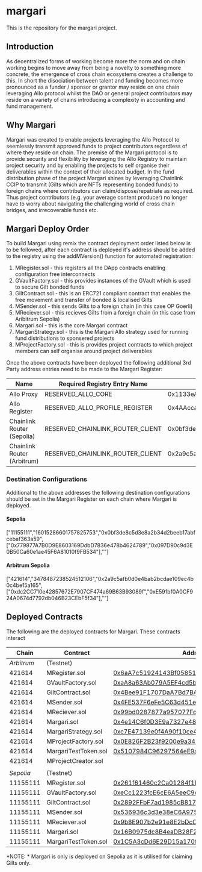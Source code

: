 # margari
This is the repository for the margari project. 

## Introduction 
As decentralized forms of working become more the norm and on chain working begins to move away from being a novelty to something more concrete, the emergence of cross chain ecosystems creates a challenge to this. In short the disociation between talent and funding becomes more pronounced as a funder / sponsor or grantor may reside on one chain leveraging Allo protocol whilst the DAO or general project contributors may reside on a variety of chains introducing a complexity in accounting and fund management. 

## Why Margari 
Margari was created to enable projects leveraging the Allo Protocol to seemlessly transmit approved funds to project contributors regardless of where they reside on chain. The premise of the Margari protocol is to provide security and flexibility by leveraging the Allo Registry to maintain project security and by enabling the projects to self organise their deliverables within the context of their allocated budget. In the fund distribution phase of the project Margari shines by leveraging Chainlink CCIP to transmit (Gilts which are NFTs representing bonded funds) to foreign chains where contributors can claim/dispose/repatriate as required. Thus project contributors (e.g. your average content producer) no longer have to worry about navigating the challenging world of cross chain bridges, and irrecoverable funds etc.


## Margari Deploy Order 
To build Margari using remix the contract deployment order listed below is to be followed, after each contract is deployed it's address should be added to the registry using the addMVersion() function for automated registration: 

1. MRegister.sol - this registers all the DApp contracts enabling configuration free interconnects
2. GVaultFactory.sol - this provides instances of the GVault which is used to secure Gilt bonded funds
3. GiltContract.sol - this is an ERC721 compliant contract that enables the free movement and transfer of bonded & localised Gilts
4. MSender.sol - this sends Gilts to a foreign chain (in this case OP Goerli)
5. MReciever.sol - this recieves Gilts from a foreign chain (in this case from Aribitrum Sepolia)
6. Margari.sol - this is the core Margari contract
7. MargariStrategy.sol - this is the Margari Allo strategy used for running fund distributions to sponsered projects
8. MProjectFactory.sol - this is provides project contracts to which project members can self organise around project deliverables

Once the above contracts have been deployed the following additional 3rd Party address entries need to be made to the Margari Register:

|Name                           | Required Registry Entry Name      | Contract                                   | Chain    |
|-------------------------------|-----------------------------------|--------------------------------------------|----------|
|Allo Proxy                     | RESERVED_ALLO_CORE                | 0x1133eA7Af70876e64665ecD07C0A0476d09465a1 | 421614   |
|Allo Register                  | RESERVED_ALLO_PROFILE_REGISTER    | 0x4AAcca72145e1dF2aeC137E1f3C5E3D75DB8b5f3 | 421614   |
|Chainlink Router (Sepolia)     | RESERVED_CHAINLINK_ROUTER_CLIENT  | 0x0bf3de8c5d3e8a2b34d2beeb17abfcebaf363a59 | 11155111 |
|Chainlink Router (Arbitrum)    | RESERVED_CHAINLINK_ROUTER_CLIENT  | 0x2a9c5afb0d0e4bab2bcdae109ec4b0c4be15a165 | 421614   |

### Destination Configurations 

Additional to the above addresses the following destination configurations should be set in the Margari Register on each chain where Margari is deployed. 

#### Sepolia
["11155111","16015286601757825753","0x0bf3de8c5d3e8a2b34d2beeb17abfcebaf363a59",["0x779877A7B0D9E8603169DdbD7836e478b4624789","0x097D90c9d3E0B50Ca60e1ae45F6A81010f9FB534"],"<deployment address of MReciever contract>"]

#### Arbitrum Sepolia
["421614","3478487238524512106","0x2a9c5afb0d0e4bab2bcdae109ec4b0c4be15a165",["0xdc2CC710e42857672E7907CF474a69B63B93089f","0xE591bf0A0CF924A0674d7792db046B23CEbF5f34"],"<deployment address of MReciever contract>"]


## Deployed Contracts 
The following are the deployed contracts for Margari. These contracts interact

| Chain    | Contract            | Address                                    | 
|----------|---------------------|--------------------------------------------|
|*Arbitrum*|    (Testnet)        |                                            |
| 421614   | MRegister.sol       | [0x6aA7c51924143Bf05851C229c7bb0fB0D19c046D](https://sepolia.arbiscan.io/address/0x6aA7c51924143Bf05851C229c7bb0fB0D19c046D) |
| 421614   | GVaultFactory.sol   | [0xaA8a63Ab079A5EF4cd5b51a95dE825D40c77ED9d](https://sepolia.arbiscan.io/address/0xaa8a63ab079a5ef4cd5b51a95de825d40c77ed9d) |
| 421614   | GiltContract.sol    | [0x4Bee91F1707DaA7Bd7BA684a52aB1bdd8Cb38944](https://sepolia.arbiscan.io/address/0x4Bee91F1707DaA7Bd7BA684a52aB1bdd8Cb38944) |
| 421614   | MSender.sol         | [0x4FE537F6eFe5C63d451e0C7F3540650005CEAe7A](https://sepolia.arbiscan.io/address/0x4FE537F6eFe5C63d451e0C7F3540650005CEAe7A) |
| 421614   | MReciever.sol       | [0x99bd0287877a957077Fcf2221512ce72aAC360Ba](https://sepolia.arbiscan.io/address/0x99bd0287877a957077fcf2221512ce72aac360ba) |        
| 421614   | Margari.sol         | [0x4e14C6f0D3E9a7327e48e397C20b2B5a15528ab4](https://sepolia.arbiscan.io/address/0x4e14C6f0D3E9a7327e48e397C20b2B5a15528ab4) |
| 421614   | MargariStrategy.sol | [0xc7E47139e0f4A90f10ce402a790B6ED0b5ce3aBd]() |
| 421614   | MProjectFactory.sol | [0x0E826F2B23f9200e9a34D3d15E7BD902cffCC600]() |
| 421614   | MargariTestToken.sol| [0x5107984C96297564eE9aDC5c77e986B41c9aD25C]() |
| 421614   | MProjectCreator.sol | []()                                           |
|          |                     |                                                |
|*Sepolia* |   (Testnet)         |                                            |
| 11155111 | MRegister.sol       | [0x261f61460c2Ca01284f1Df3664985ec9322a867B]() |
| 11155111 | GVaultFactory.sol   | [0xeCc1223fcE6cE6A5eeC9ea84Af16aC15cc7b1855]() |
| 11155111 | GiltContract.sol    | [0x2892FFbF7ad1985cB8176BEd59d8378EF8a1225D]() |
| 11155111 | MSender.sol         | [0x536936c3d3e38eC6A97585c31F5063b770Cf2EAd]() |
| 11155111 | MReciever.sol       | [0x9b8E907b2e91e8E2bDcCF30505fF7d508C190544]() |        
| 11155111 | Margari.sol         | [0x16B0975dc8B4eaDB28F2a776C8BcE499875E3Bb8]() |
| 11155111 | MargariTestToken.sol| [0x1C5A3cDd6E29D15a170fb74AB1ea257c6993bEe1]() |

*NOTE: * Margari is only is deployed on Sepolia as it is utilised for claiming Gilts only.